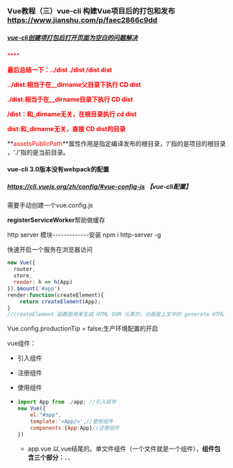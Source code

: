 ### Vue教程（三）vue-cli 构建Vue项目后的打包和发布<https://www.jianshu.com/p/faec2866c9dd>

##### [vue-cli创建项打包后打开页面为空白的问题解决](https://www.cnblogs.com/facefront/p/10954799.html)

<font color=red>****

**最后总结一下：../dist   ./dist   /dist  dist**

**../dist:相当于在__dirname父目录下执行 CD dist**

**./dist:相当于在__dirname目录下执行 CD dist**

**/dist：和_dirname无关，在根目录执行 cd dist**

**dist:和_dirname无关，直接 CD dist的目录**</font>



**<font color=red>assetsPublicPath</font>**属性作用是指定编译发布的根目录，‘/'指的是项目的根目录 ，'./'指的是当前目录。



#### vue-cli 3.0版本没有webpack的配置

##### https://cli.vuejs.org/zh/config/#vue-config-js 【vue-cli配置】

需要手动创建一个vue.config.js



**registerServiceWorker**帮助做缓存

http server 模块-------------安装 npm i http-server  -g

快速开启一个服务在浏览器访问

```js
new Vue({
  router,
  store,
  render: h => h(App)
}).$mount('#app')
render:function(createElement){
    return createElement(App);
}
//createElement 函数是用来生成 HTML DOM 元素的，也就是上文中的 generate HTML structures，也就是 Hyperscript，这样作者才把 createElement 简写成 h。h是 Vue.js 里面的 createElement 函数，这个函数的作用就是生成一个 VNode节点，render 函数得到这个 VNode 节点之后，返回给 Vue.js 的 mount 函数，渲染成真实 DOM 节点，并挂载到根节点上
```

Vue.config.productionTip = false;生产环境配置的开启

vue组件：

 * 引入组件

 * 注册组件

 * 使用组件

 * ```js
   import App from ./app; //引入组件
   new Vue({
       el:"#app",
       template:'<App/>',//使用组件
       components:{App:App}//注册组件
   })
   ```

	* app.vue 以.vue结尾的。单文件组件（一个文件就是一个组件），**组件包含三个部分：**<template>模板</template>、<script>交互</script>、<style>样式</style>